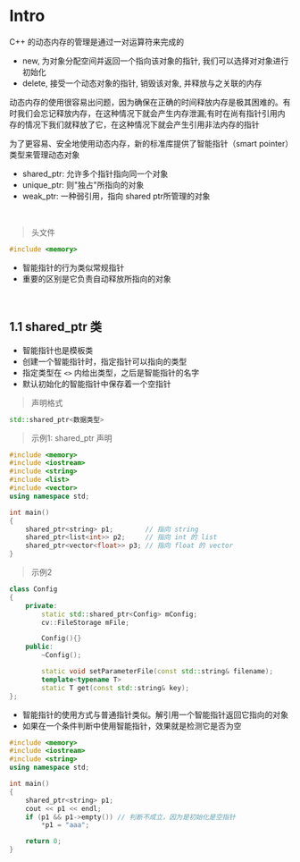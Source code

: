 &emsp;
# Intro

C++ 的动态内存的管理是通过一对运算符来完成的
- new, 为对象分配空间并返回一个指向该对象的指针, 我们可以选择对对象进行初始化
- delete, 接受一个动态对象的指针, 销毁该对象, 并释放与之关联的内存

动态内存的使用很容易出问题，因为确保在正确的时间释放内存是极其困难的。有时我们会忘记释放内存，在这种情况下就会产生内存泄漏;有时在尚有指针引用内存的情况下我们就释放了它，在这种情况下就会产生引用非法内存的指针

为了更容易、安全地使用动态内存，新的标准库提供了智能指针（smart pointer）类型来管理动态对象
- shared_ptr: 允许多个指针指向同一个对象
- unique_ptr: 则"独占"所指向的对象
- weak_ptr: 一种弱引用，指向 shared ptr所管理的对象

&emsp;
>头文件
```c++
#include <memory>
```
- 智能指针的行为类似常规指针
- 重要的区别是它负责自动释放所指向的对象


&emsp;
## 1.1 shared_ptr 类

- 智能指针也是模板类
- 创建一个智能指针时，指定指针可以指向的类型
- 指定类型在 `<>` 内给出类型，之后是智能指针的名字
- 默认初始化的智能指针中保存着一个空指针

>声明格式
```c++
std::shared_ptr<数据类型>
```

>示例1: shared_ptr 声明
```c++
#include <memory>
#include <iostream>
#include <string>
#include <list>
#include <vector>
using namespace std;

int main()
{
    shared_ptr<string> p1;        // 指向 string
    shared_ptr<list<int>> p2;     // 指向 int 的 list
    shared_ptr<vector<float>> p3; // 指向 float 的 vector
}
```

>示例2
```c++
class Config
{
    private:
        static std::shared_ptr<Config> mConfig;
        cv::FileStorage mFile;

        Config(){}
    public:
        ~Config();

        static void setParameterFile(const std::string& filename);
        template<typename T>
        static T get(const std::string& key);
};


```

- 智能指针的使用方式与普通指针类似。解引用一个智能指针返回它指向的对象
- 如果在一个条件判断中使用智能指针，效果就是检测它是否为空
```c++
#include <memory>
#include <iostream>
#include <string>
using namespace std;

int main()
{
    shared_ptr<string> p1; 
    cout << p1 << endl;
    if (p1 && p1->empty()) // 判断不成立，因为是初始化是空指针
        *p1 = "aaa";

    return 0;
}
```
 